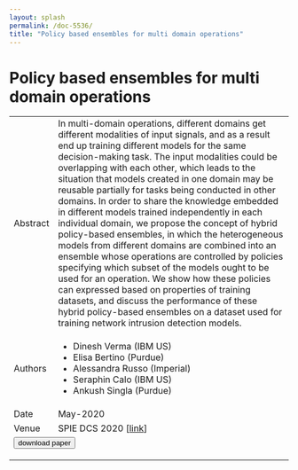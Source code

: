 ```yaml
---
layout: splash
permalink: /doc-5536/
title: "Policy based ensembles for multi domain operations"
---
```


# Policy based ensembles for multi domain operations

<table>
    <tbody>
    <tr>
        <td>Abstract</td>
        <td>In multi-domain operations, different domains get different modalities of input signals, and as a result end up training different models for the same decision-making task. The input modalities could be overlapping with each other, which leads to the situation that models created in one domain may be reusable partially for tasks being conducted in other domains. In order to share the knowledge embedded in different models trained independently in each individual domain, we propose the concept of hybrid policy-based ensembles, in which the heterogeneous models from different domains are combined into an ensemble whose operations are controlled by policies specifying which subset of the models ought to be used for an operation. We show how these policies can expressed based on properties of training datasets, and discuss the performance of these hybrid policy-based ensembles on a dataset used for training network intrusion detection models.</td>
    </tr>
    <tr>
        <td>Authors</td>
        <td>
            <ul>
                <li>Dinesh Verma (IBM US)</li>
                <li>Elisa Bertino (Purdue)</li>
                <li>Alessandra Russo (Imperial)</li>
                <li>Seraphin Calo (IBM US)</li>
                <li>Ankush Singla (Purdue)</li>
            </ul>
        </td>
    </tr>
    <tr>
        <td>Date</td>
        <td>May-2020</td>
    </tr>
    <tr>
        <td>Venue</td>
        <td>SPIE DCS 2020 [<a href="https://www.spiedigitallibrary.org/conference-proceedings-of-spie/11413/2558727/Policy-based-ensembles-for-multi-domain-operations/10.1117/12.2558727.short?SSO=1">link</a>]</td>
    </tr>
        <tr>
            <td colspan="2">
                <form method="get" action="https://ibm.box.com/v/doc-5536-paper">
                    <button type="submit">download paper</button>
                </form>
            </td>
        </tr>
    </tbody>
</table>
